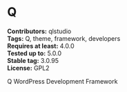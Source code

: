 # Q #
**Contributors:** qlstudio  
**Tags:** Q, theme, framework, developers   
**Requires at least:** 4.0.0  
**Tested up to:** 5.0.0  
**Stable tag:** 3.0.95  
**License:** GPL2  

Q WordPress Development Framework
